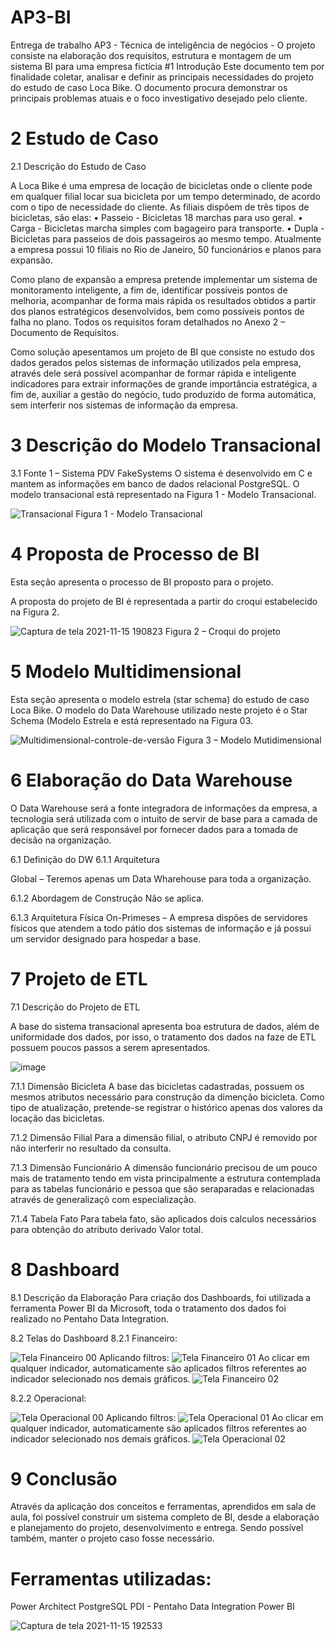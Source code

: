 # AP3-BI
Entrega de trabalho AP3 - Técnica de inteligência de negócios - O projeto consiste na elaboração dos requisitos, estrutura e montagem de um sistema BI para uma empresa fictícia
#1	Introdução
Este documento tem por finalidade coletar, analisar e definir as principais necessidades do projeto do estudo de caso Loca Bike. O documento procura demonstrar os principais problemas atuais e o foco investigativo desejado pelo cliente.
 
# 2	Estudo de Caso

2.1	Descrição do Estudo de Caso

A Loca Bike é uma empresa de locação de bicicletas onde o cliente pode em qualquer filial locar sua bicicleta por um tempo determinado, de acordo com o tipo de necessidade do cliente. As filiais dispõem de três tipos de bicicletas, são elas:
•	Passeio - Bicicletas 18 marchas para uso geral.
•	Carga - Bicicletas marcha simples com bagageiro para transporte.
•	Dupla - Bicicletas para passeios de dois passageiros ao mesmo tempo.
Atualmente a empresa possui 10 filiais no Rio de Janeiro, 50 funcionários e planos para expansão. 

Como plano de expansão a empresa pretende implementar um sistema de monitoramento inteligente, a fim de, identificar possíveis pontos de melhoria, acompanhar de forma mais rápida os resultados obtidos a partir dos planos estratégicos desenvolvidos, bem como possíveis pontos de falha no plano. Todos os requisitos foram detalhados no Anexo 2 – Documento de Requisitos.

Como solução apesentamos um projeto de BI que consiste no estudo dos dados gerados pelos sistemas de informação utilizados pela empresa, através dele será possível acompanhar de formar rápida e inteligente indicadores para extrair informações de grande importância estratégica, a fim de, auxiliar a gestão do negócio, tudo produzido de forma automática, sem interferir nos sistemas de informação da empresa. 

# 3	Descrição do Modelo Transacional
3.1	Fonte 1 – Sistema PDV FakeSystems
O sistema é desenvolvido em C e mantem as informações em banco de dados relacional PostgreSQL. O modelo transacional está representado na Figura 1 - Modelo Transacional.

![Transacional](https://user-images.githubusercontent.com/55721262/141860666-7080c79a-b063-4a42-9691-580e270a9b61.png)
Figura 1 - Modelo Transacional
 
# 4	Proposta de Processo de BI  
Esta seção apresenta o processo de BI proposto para o projeto.

A proposta do projeto de BI é representada a partir do croqui estabelecido na Figura 2.

![Captura de tela 2021-11-15 190823](https://user-images.githubusercontent.com/55721262/141860796-1298ca1c-e35c-48f5-ae72-de803f9af322.png)
Figura 2 – Croqui do projeto
 
# 5	Modelo Multidimensional
Esta seção apresenta o modelo estrela (star schema) do estudo de caso Loca Bike.
O modelo do Data Warehouse utilizado neste projeto é o Star Schema (Modelo Estrela e está representado na Figura 03.

![Multidimensional-controle-de-versão](https://user-images.githubusercontent.com/55721262/141860816-9b51e27c-ae76-4348-b4c2-72e268016cb8.png)
Figura 3 – Modelo Mutidimensional
 
# 6	Elaboração do Data Warehouse
O Data Warehouse será a fonte integradora de informações da empresa, a tecnologia será utilizada com o intuito de servir de base para a camada de aplicação que será responsável por fornecer dados para a tomada de decisão na organização.

6.1	Definição do DW
6.1.1	Arquitetura

Global – Teremos apenas um Data Wharehouse para toda a organização.

6.1.2	Abordagem de Construção
Não se aplica.

6.1.3	Arquitetura Física
On-Primeses – A empresa dispões de servidores físicos que atendem a todo pátio dos sistemas de informação e já possui um servidor designado para hospedar a base.
 
# 7	Projeto de ETL
7.1	Descrição do Projeto de ETL

A base do sistema transacional apresenta boa estrutura de dados, além de uniformidade dos dados, por isso, o tratamento dos dados na faze de ETL possuem poucos passos a serem apresentados.

![image](https://user-images.githubusercontent.com/55721262/141861367-c8c5aecc-ffb8-45fd-81d3-a02704263ac9.png)

7.1.1	Dimensão Bicicleta
A base das bicicletas cadastradas, possuem os mesmos atributos necessário para construção da dimenção bicicleta.
Como tipo de atualização, pretende-se registrar o histórico apenas dos valores da locação das bicicletas.
 
7.1.2	Dimensão Filial
Para a dimensão filial, o atributo CNPJ é removido por não interferir no resultado da consulta.

7.1.3	Dimensão Funcionário
A dimensão funcionário precisou de um pouco mais de tratamento tendo em vista principalmente a estrutura contemplada para as tabelas funcionário e pessoa que são seraparadas e relacionadas através de generalizaçõ com especialização.

7.1.4	Tabela Fato
Para tabela fato, são aplicados dois calculos necessários para obtenção do atributo derivado Valor total.


# 8	Dashboard

8.1	Descrição da Elaboração
Para criação dos Dashboards, foi utilizada a ferramenta Power BI da Microsoft, toda o tratamento dos dados foi realizado no Pentaho Data Integration.

8.2	Telas do Dashboard
8.2.1	Financeiro:

![Tela Financeiro 00](https://user-images.githubusercontent.com/55721262/141860957-79048853-279e-4699-a9a5-02161fbd2cad.png)
Aplicando filtros:
![Tela Financeiro 01](https://user-images.githubusercontent.com/55721262/141860978-f070fe25-4053-4e09-b2ef-f62cae4d7b0e.png)
Ao clicar em qualquer indicador, automaticamente são aplicados filtros referentes ao indicador selecionado nos demais gráficos.
![Tela Financeiro 02](https://user-images.githubusercontent.com/55721262/141861002-c7c2a068-0317-4338-abfa-18e9ddf42b3e.png)

8.2.2	Operacional:

![Tela Operacional 00](https://user-images.githubusercontent.com/55721262/141861018-39426b4f-2ec5-4d76-855f-73f3d336e7a7.png)
Aplicando filtros:
![Tela Operacional 01](https://user-images.githubusercontent.com/55721262/141861058-22fb2e27-8ed0-47fd-a61b-dba0833a84ea.png)
Ao clicar em qualquer indicador, automaticamente são aplicados filtros referentes ao indicador selecionado nos demais gráficos.
![Tela Operacional 02](https://user-images.githubusercontent.com/55721262/141861069-7b4dd8d8-4ce2-4146-b55d-ccea231a07c5.png)
 
# 9	Conclusão

Através da aplicação dos conceitos e ferramentas, aprendidos em sala de aula, foi possível construir um sistema completo de BI, desde a elaboração e planejamento do projeto, desenvolvimento e entrega. Sendo possível também, manter o projeto caso fosse necessário.

# Ferramentas utilizadas:
   Power Architect
   PostgreSQL
   PDI - Pentaho Data Integration
   Power BI
   
   ![Captura de tela 2021-11-15 192533](https://user-images.githubusercontent.com/55721262/141862737-b1aa0033-9f27-4137-82b3-4db5b9f6d80f.png)

